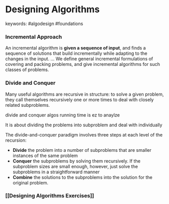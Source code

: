 # Designing Algorithms
keywords: #algodesign #foundations  

### Incremental Approach
An incremental algorithm is **given a sequence of input**, and finds a sequence of solutions that build incrementally while adapting to the changes in the input. ... We define general incremental formulations of covering and packing problems, and give incremental algorithms for such classes of problems.

### Divide and Conquer
Many useful algorithms are recursive in structure: to solve a given problem, they call themselves recursively one or more times to deal with closely related subproblems.

divide and conquer algos running time is ez to anaylze

It is about dividing the problems into subproblem and deal with individually

The divide-and-conquer paradigm involves three steps at each level of the recursion:
- **Divide** the problem into a number of subproblems that are smaller instances of the same problem
- **Conquer** the subproblems by solving them recursively. If the subproblem sizes are small enough, however, just solve the subproblems in a straightforward manner
- **Combine** the solutions to the subproblems into the solution for the original problem.

### [[Designing Algorithms Exercises]]